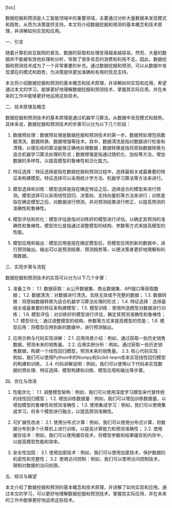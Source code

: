 
[toc]                    
                
                
数据挖掘和预测是人工智能领域中的重要领域，主要通过分析大量数据来发现模式和趋势，从而为决策提供支持。本文将介绍数据挖掘和预测的基本概念和技术原理，并讲解如何实现和应用。

一、引言

随着计算机和互联网的普及，数据的获取和处理变得越来越容易。然而，大量的数据并不能被有效地处理和分析，导致了很多信息的浪费和利用不足。因此，数据挖掘和预测技术成为了一个非常重要的补充。通过数据挖掘和预测，可以从数据中发现潜在的模式和趋势，为决策提供更加准确和有用的信息支持。

本文将介绍数据挖掘和预测的基本概念和技术原理，并讲解如何实现和应用。希望通过本文的学习，能够更好地理解数据挖掘和预测技术，掌握其实际应用，并在未来的工作中能够更好地运用这些技术。

二、技术原理及概念

数据挖掘和预测技术的基本原理是通过机器学习算法，从数据中发现模式和趋势。具体来说，数据挖掘和预测技术的步骤可以分为以下几个阶段：

1. 数据预处理：数据预处理是数据挖掘和预测技术的第一步。数据预处理包括数据清洗、数据转换、数据增强等技术。其中，数据清洗是指对数据进行检查和清理，以便后续的算法能够正确地处理数据；数据转换是指将原始数据转换为适合机器学习算法处理的形式；数据增强是指通过随机化、加权等方法，增加数据的多样性，以提高模型的鲁棒性和泛化能力。

2. 特征选择：特征选择是指在数据挖掘和预测过程中，选择最相关或最重要的特征来构建模型。特征选择可以采用统计学方法、机器学习算法等方法来进行。

3. 模型选择和训练：模型选择是指在确定特征之后，选择适合的模型来进行预测。模型选择可以采用线性回归、决策树、支持向量机等方法来进行；训练是指在确定模型之后，对数据进行预测，并对预测结果进行修正，以提高预测的准确性和鲁棒性。

4. 模型评估和优化：模型评估是指对训练好的模型进行评估，以确定其预测的准确性和鲁棒性。模型优化是指通过调整模型的结构、参数等方式来提高模型的性能。

5. 模型应用和输出：模型应用是指在确定模型后，将模型应用到新的数据中，进行预测输出。输出可以是预测结果、预测趋势等，以便决策者更好地理解和利用数据。

三、实现步骤与流程

数据挖掘和预测技术的实现可以分为以下几个步骤：

1. 准备工作：
   1.1. 数据获取：从公开数据集、商业数据集、API接口等获取数据；
   1.2. 数据清洗：对数据进行清洗，去除无效或不完整的数据；
   1.3. 数据转换：将原始数据转换为适合机器学习算法处理的形式；
   1.4. 特征选择：选择最相关或最重要的特征来构建模型；
   1.5. 模型训练：使用所选模型对数据进行训练；
   1.6. 模型评估：对训练好的模型进行评估，确定其预测准确性和鲁棒性；
   1.7. 模型优化：通过调整模型的结构、参数等方式来提高模型的性能；
   1.8. 模型应用：将模型应用到新的数据中，进行预测输出。

2. 应用示例与代码实现讲解：
   2.1. 应用场景介绍：例如，通过获取一些历史销售数据，预测未来的销售量。
   2.2. 应用实例分析：例如，通过获取一些历史销售数据，构建一个线性回归模型，预测未来的销售量。
   2.3. 核心代码实现：例如，我们可以使用Python中的Numpy和Scikit-learn库来实现线性回归模型的构建和训练。
   2.4. 代码讲解说明：例如，我们可以使用以下代码来实现数据的预处理、特征选择、模型构建和训练、模型应用和输出等步骤。

四、优化与改进

1. 性能优化：
   1.1. 调整模型架构：例如，我们可以使用深度学习模型来代替传统的线性回归模型；
   1.2. 增加训练数据量：例如，我们可以增加训练数据量，以增加模型的鲁棒性和预测准确性；
   1.3. 使用集成学习：例如，我们可以使用集成学习，将多个模型进行融合，以提高预测准确性。

2. 可扩展性改进：
   2.1. 使用分布式计算：例如，我们可以使用分布式计算，将数据分布到多个计算机上进行训练，以提高计算能力和预测准确性；
   2.2. 使用缓存技术：例如，我们可以使用缓存技术，将模型参数和结果缓存到内存中，以提高模型性能和效率。

3. 安全性加固：
   3.1. 使用加密技术：例如，我们可以使用加密技术，保护数据的机密性和完整性；
   3.2. 使用访问控制：例如，我们可以使用访问控制技术，限制对数据的访问权限。

五、结论与展望

本文介绍了数据挖掘和预测的基本概念和技术原理，并讲解了如何实现和应用。通过本文的学习，可以更好地理解数据挖掘和预测技术，掌握其实际应用，并在未来的工作中能够更好地运用这些技术。

